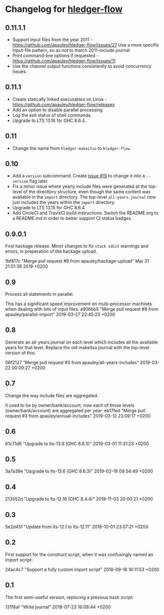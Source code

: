 # Changelog for [hledger-flow](https://github.com/apauley/hledger-flow)

## 0.11.1.1

- Support input files from the year 2011 - https://github.com/apauley/hledger-flow/issues/27
  Use a more specific input-file pattern, so as not to match 2011-include.journal
- Print command-line options if requested - https://github.com/apauley/hledger-flow/issues/11
- Use the channel output functions consistently to avoid concurrency issues.

## 0.11.1

- Create statically linked executables on Linux - https://github.com/apauley/hledger-flow/releases
- Add an option to disable parallel processing
- Log the exit status of shell commands.
- Upgrade to LTS 13.16 for GHC 8.6.4.

## 0.11

- Change the name from `hledger-makeitso` to `hledger-flow`.

## 0.10

- Add a `version` subcommand.
  Create [issue #15](https://github.com/apauley/hledger-flow/issues/15)
  to change it into a `--version` flag later.
- Fix a minor issue where yearly include files were generated at the top-level
  of the directtory structure, even though the same content was available in the
  `import` directory.
  The top-level `all-years.journal` now just includes the years within the
  `import` directory.
- Upgrade to LTS 13.15 for GHC 8.6.4
- Add CircleCI and TravisCI build instructions. Switch the README.org to a
  README.md in order to better support CI status badges.


## 0.9.0.1

First hackage release. Minor changes to fix `stack sdist` warnings and errors, in preperation of
the hackage upload.

1bf817c "Merge pull request #9 from apauley/hackage-upload" Mar 31 21:51:38 2019 +0200

## 0.9

Process all statements in parallel.

This has a significant speed improvement on multi-processor machines when dealing with lots of input files.
a906bb5 "Merge pull request #8 from apauley/parallel-import" 2019-03-27 22:45:23 +0200

## 0.8

Generate an all-years.journal on each level which includes all the available years for that level. Replace the old makeitso.journal with the top-level version of this:

06f2127 "Merge pull request #5 from apauley/all-years-includes" 2019-03-22 00:09:27 +0200

## 0.7

Change the way include files are aggregated.

It used to be by owner/bank/account, now each of those levels (owner/bank/account) are aggregated per year:
eb17fed "Merge pull request #3 from apauley/annual-includes" 2019-03-12 23:09:17 +0200

## 0.6

61c71d6 "Upgrade to lts-13.9 (GHC 8.6.3)" 2019-03-01 11:31:23 +0200

## 0.5

3a7a39e "Upgrade to lts-13.6 (GHC 8.6.3)" 2019-02-16 09:54:49 +0200

## 0.4

213552d "Upgrade to lts-12.16 (GHC 8.4.4)" 2018-11-03 20:00:21 +0200

## 0.3

5e2d45f "Update from lts-12.1 to lts-12.11" 2018-10-01 23:07:21 +0200

## 0.2

First support for the construct script, when it was confusingly named an import script:

24ac4c7 "Support a fully custom import script" 2018-09-16 16:11:53 +0200

## 0.1

The first semi-useful version, replacing a previous bash script:

131f8af "Write journal" 2018-07-23 16:08:44 +0200
